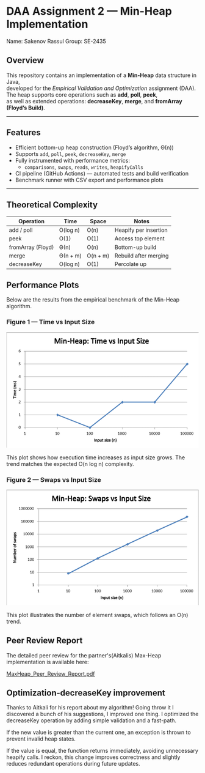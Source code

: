 # DAA Assignment 2 — Min-Heap Implementation

Name: Sakenov Rassul
Group: SE-2435


## Overview
This repository contains an implementation of a **Min-Heap** data structure in Java,  
developed for the *Empirical Validation and Optimization* assignment (DAA).  
The heap supports core operations such as **add**, **poll**, **peek**,  
as well as extended operations: **decreaseKey**, **merge**, and **fromArray (Floyd’s Build)**.

---

## Features
- Efficient bottom-up heap construction (Floyd’s algorithm, Θ(n))
- Supports `add`, `poll`, `peek`, `decreaseKey`, `merge`
- Fully instrumented with performance metrics:
    - `comparisons`, `swaps`, `reads`, `writes`, `heapifyCalls`
- CI pipeline (GitHub Actions) — automated tests and build verification
- Benchmark runner with CSV export and performance plots

---

## Theoretical Complexity

| Operation        | Time        | Space        | Notes                  |
|------------------|-------------|--------------|------------------------|
| add / poll       | O(log n)    | O(n)         | Heapify per insertion  |
| peek             | O(1)        | O(1)         | Access top element     |
| fromArray (Floyd)| Θ(n)        | O(n)         | Bottom-up build        |
| merge            | Θ(n + m)    | O(n + m)     | Rebuild after merging  |
| decreaseKey      | O(log n)    | O(1)         | Percolate up           |

## Performance Plots

Below are the results from the empirical benchmark of the Min-Heap algorithm.

### Figure 1 — Time vs Input Size
![Time vs N](docs/performance-plots/time_vs_n.png)

This plot shows how execution time increases as input size grows.
The trend matches the expected O(n log n) complexity.

### Figure 2 — Swaps vs Input Size
![Swaps vs N](docs/performance-plots/swaps_vs_n.png)

This plot illustrates the number of element swaps, 
which follows an O(n) trend.

## Peer Review Report

The detailed peer review for the partner's(Aitkalis) 
Max-Heap implementation is available here:

[MaxHeap_Peer_Review_Report.pdf](docs/performance-plots/MaxHeap_Peer_Review_Report.pdf)

## Optimization-decreaseKey improvement

Thanks to Aitkali for his report about my algorithm!
Going throw it I discovered a bunch of his suggestions, I improved one thing.
I optimized the decreaseKey operation by adding simple validation and a fast-path.

If the new value is greater than the current one, an exception is thrown to prevent invalid heap states.

If the value is equal, the function returns immediately, avoiding unnecessary heapify calls.
I reckon, this change improves correctness and slightly reduces redundant operations during future updates.
